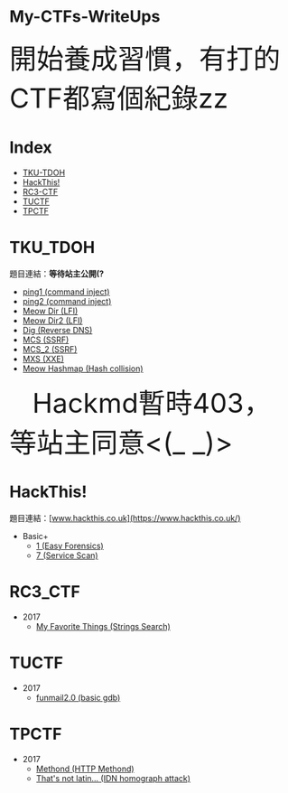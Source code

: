# My-CTFs-WriteUps

<font size=30>
    開始養成習慣，有打的CTF都寫個紀錄zz  
</font>
<br>

# Index
* [TKU-TDOH](#TKU_TDOH)
* [HackThis!](#HackThis!)
* [RC3-CTF](#RC3_CTF)
* [TUCTF](#TUCTF)
* [TPCTF](TPCTF)

# TKU_TDOH
題目連結：**等待站主公開(?**

* [ping1 (command inject)](https://hackmd.io/s/HJM1g6iib#ping1)
* [ping2 (command inject)](https://hackmd.io/s/HJM1g6iib#ping2)
* [Meow Dir (LFI)](https://hackmd.io/s/HJM1g6iib#meow-dir)
* [Meow Dir2 (LFI)](https://hackmd.io/s/HJM1g6iib#meow-dir2)
* [Dig (Reverse DNS)](https://hackmd.io/s/HJM1g6iib#dig)
* [MCS (SSRF)](https://hackmd.io/s/HJM1g6iib#mcs)
* [MCS_2 (SSRF)](https://hackmd.io/s/HJM1g6iib#mcs-2)
* [MXS (XXE)](https://hackmd.io/s/HJM1g6iib#mxs)
* [Meow Hashmap (Hash collision)](https://hackmd.io/s/HJM1g6iib#meow-hashmap)
<font size=30>
    Hackmd暫時403，等站主同意<(_ _)>
</font>

# HackThis!
題目連結：[www.hackthis.co.uk](https://www.hackthis.co.uk/)
* Basic+
    * [1 (Easy Forensics)](https://hackmd.io/s/Bki6vjakf#basic-level1) 
    * [7 (Service Scan)](https://hackmd.io/s/Bki6vjakf#basic-level7) 

# RC3_CTF
* 2017
    * [My Favorite Things (Strings Search)](https://hackmd.io/s/HylNmM1lf#my-favorite-things)

# TUCTF  
* 2017
    * [funmail2.0 (basic gdb)](https://hackmd.io/BwVghgRgTAbAxgMwLQAYFxUgLAhInAICM+0YWYA7AMxECcYAJjEA?view#funmail20)

# TPCTF
* 2017
    * [Methond (HTTP Methond)](https://hackmd.io/GYBgzAjAbGCmIFoDGIDsAWB7UA4BGCAhoarAnGAEyqVIR4CcUDQA?view#methond)
    * [That's not latin... (IDN homograph attack)](https://hackmd.io/GYBgzAjAbGCmIFoDGIDsAWB7UA4BGCAhoarAnGAEyqVIR4CcUDQA?view#that’s-not-latin…)
    <!-- Not Lisp待新增 --> 
